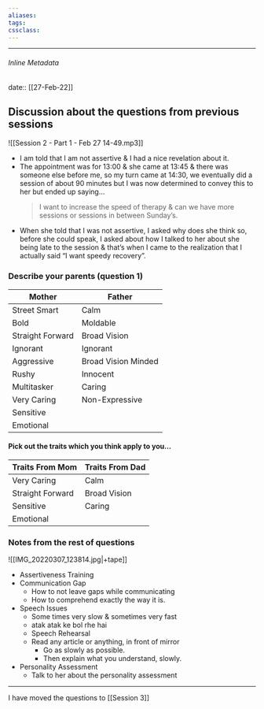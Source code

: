 ```yaml
---
aliases:
tags: 
cssclass:
---
```

---

###### Inline Metadata
date:: [[27-Feb-22]]

## Discussion about the questions from previous sessions 
![[Session 2 - Part 1 - Feb 27 14-49.mp3]]

- I am told that I am not assertive & I had a nice revelation about it. 
- The appointment was for 13:00 & she came at 13:45 & there was someone else before me, so my turn came at 14:30, we eventually did a session of about 90 minutes but I was now determined to convey this to her but ended up saying…
	> I want to increase the speed of therapy & can we have more sessions or sessions in between Sunday’s.
- When she told that I was not assertive, I asked why does she think so, before she could speak, I asked about how I talked to her about she being late to the session & that’s when I came to the realization that I actually said “I want speedy recovery”.

### Describe your parents (question 1)


| Mother           | Father              |
| ---------------- | ------------------- |
| Street Smart     | Calm                |
| Bold             | Moldable            |
| Straight Forward | Broad Vision        |
| Ignorant         | Ignorant            |
| Aggressive       | Broad Vision Minded |
| Rushy            | Innocent            |
| Multitasker      | Caring              |
| Very Caring      | Non-Expressive      |
| Sensitive        |                     |
| Emotional                  |                     |


#### Pick out the traits which you think apply to you…

| Traits From Mom  | Traits From Dad |
| ---------------- | --------------- |
| Very Caring      | Calm            |
| Straight Forward | Broad Vision    |
| Sensitive        | Caring          |
| Emotional        |                 |


### Notes from the rest of questions 
![[IMG_20220307_123814.jpg|+tape]]


- Assertiveness Training 
- Communication Gap
	- How to not leave gaps while communicating
	- How to comprehend exactly the way it is.
- Speech Issues 
	- Some times very slow & sometimes very fast
	- atak atak ke bol rhe hai
	- Speech Rehearsal
	- Read any article or anything, in front of mirror 
		- Go as slowly as possible. 
		- Then explain what you understand, slowly.
- Personality Assessment 
	- Talk to her about the personality assessment


---

I have moved the questions to [[Session 3]]







